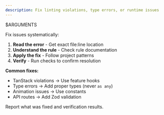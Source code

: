 ```yaml
---
description: Fix linting violations, type errors, or runtime issues
---
```


$ARGUMENTS

Fix issues systematically:

1. **Read the error** - Get exact file:line location
2. **Understand the rule** - Check rule documentation
3. **Apply the fix** - Follow project patterns
4. **Verify** - Run checks to confirm resolution

**Common fixes:**

- TanStack violations → Use feature hooks
- Type errors → Add proper types (never `as any`)
- Animation issues → Use constants
- API routes → Add Zod validation

Report what was fixed and verification results.
